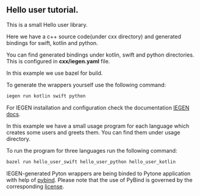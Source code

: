 ## Hello user tutorial.

This is a small Hello user library.

Here we have a c++ source code(under cxx directory) and generated bindings for swift, kotlin and python.

You can find generated bindings under kotlin, swift and python directories.
This is configured in **cxx/iegen.yaml** file.

In this example we use bazel for build.

To generate the wrappers yourself use the following command:
 ```bash
 iegen run kotlin swift python
 ```

For IEGEN installation and configuration check the documentation [IEGEN docs](https://iegen.picsart.com).

In this example we have a small usage program for each language which creates some users and greets them.
You can find them under usage directory.

To run the program for three languages run the following command:
 ```bash
 bazel run hello_user_swift hello_user_python hello_user_kotlin
 ```
 
IEGEN-generated Pyton wrappers are being binded to Pytone application with help of [pybind](https://github.com/pybind/pybind11). 
Please note that the use of PyBind is governed by the corresponding [license](https://github.com/pybind/pybind11/blob/master/LICENSE).
